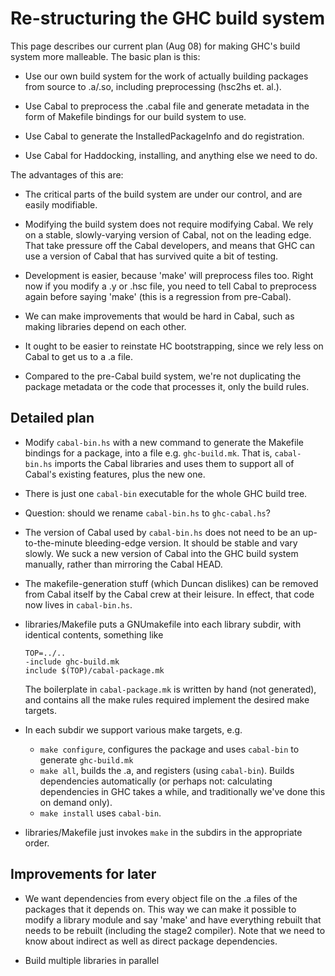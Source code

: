 # Re-structuring the GHC build system


This page describes our current plan (Aug 08) for making GHC's build system more malleable.
The basic plan is this:

- Use our own build system for the work of actually
  building packages from source to .a/.so, including
  preprocessing (hsc2hs et. al.).

- Use Cabal to preprocess the .cabal file and generate
  metadata in the form of Makefile bindings for our
  build system to use.

- Use Cabal to generate the InstalledPackageInfo and
  do registration.

- Use Cabal for Haddocking, installing, and anything else
  we need to do.


The advantages of this are:

- The critical parts of the build system are under our
  control, and are easily modifiable.    

- Modifying the build system does not require modifying Cabal.
  We rely on a stable, slowly-varying version of Cabal, not on the
  leading edge.  That take pressure off the Cabal developers,
  and means that GHC can use a version of Cabal that has 
  survived quite a bit of testing.

- Development is easier, because 'make' will preprocess files
  too.  Right now if you modify a .y or .hsc file, you need
  to tell Cabal to preprocess again before saying 'make'
  (this is a regression from pre-Cabal).

- We can make improvements that would be hard in Cabal, such
  as making libraries depend on each other.

- It ought to be easier to reinstate HC bootstrapping,
  since we rely less on Cabal to get us to a .a file.

- Compared to the pre-Cabal build system, we're not
  duplicating the package metadata or the code that processes it,
  only the build rules.

## Detailed plan

- Modify `cabal-bin.hs` with a new command to generate the
  Makefile bindings for a package, into a file e.g. 
  `ghc-build.mk`.  That is, `cabal-bin.hs` imports the Cabal libraries
  and uses them to support all of Cabal's existing features, plus
  the new one. 

- There is just one `cabal-bin` executable for
  the whole GHC build tree.  

- Question: should we rename `cabal-bin.hs` to `ghc-cabal.hs`?

- The version of Cabal used by `cabal-bin.hs` does not need to be an up-to-the-minute
  bleeding-edge version.  It should be stable and vary slowly.  We suck a new
  version of Cabal into the GHC build system manually, rather than mirroring the
  Cabal HEAD.

- The makefile-generation stuff (which Duncan dislikes) can be removed from Cabal itself
  by the Cabal crew at their leisure.  In effect, that code now lives in `cabal-bin.hs`.

- libraries/Makefile puts a GNUmakefile into each library
  subdir, with identical contents, something like

  ```wiki
  TOP=../..
  -include ghc-build.mk
  include $(TOP)/cabal-package.mk
  ```

  The boilerplate in `cabal-package.mk` is written by hand (not generated), and
  contains all the make rules required implement the desired make targets.

- In each subdir we support various make targets, e.g.

  - `make configure`, configures the package and uses `cabal-bin` to generate `ghc-build.mk`
  - `make all`, builds the .a, and registers (using `cabal-bin`).  Builds dependencies 
    automatically (or perhaps not: calculating dependencies
    in GHC takes a while, and traditionally we've done this on demand only).
  - `make install` uses `cabal-bin`.

- libraries/Makefile just invokes `make` in the subdirs in the 
  appropriate order.

## Improvements for later

- We want dependencies from every object file on the .a files of the
  packages that it depends on.  This way we can make it possible to
  modify a library module and say 'make' and have everything rebuilt 
  that needs to be rebuilt (including the stage2 compiler).  Note that
  we need to know about indirect as well as direct package dependencies.

- Build multiple libraries in parallel
